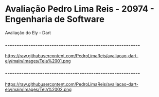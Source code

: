 # Avaliação Pedro Lima Reis - 20974 - Engenharia de Software

Avaliação do Ely - Dart

### ----------------------------------------------------------

https://raw.githubusercontent.com/PedroLimaReis/avaliacao-dart-ely/main/images/Tela%2001.png

### ----------------------------------------------------------

https://raw.githubusercontent.com/PedroLimaReis/avaliacao-dart-ely/main/images/Tela%2002.png
